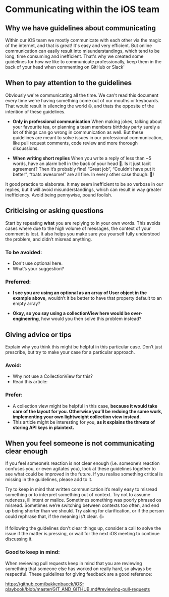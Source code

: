# Communicating within the iOS team

## Why we have guidelines about communicating
Within our iOS team we mostly communicate with each other via the magic of the internet, and that is great! It's easy and very efficient. But online communication can easily result into misunderstandings, which tend to be long, time consuming and inefficient. That's why we created some guidelines for how we like to communicate professionally, keep them in the back of your head when commenting on GitHub or Slack'

## When to pay attention to the guidelines
Obviously we're communicating all the time. We can't read this document every time we're having something come out of our mouths or keyboards. That would result in silencing the world 🤐, and thats the opposite of the intention of these guidelines.

- **Only in professional communication**
When making jokes, talking about your favourite tea, or planning a team members birthday party surely a lot of things can go wrong in communication as well. But these guidelines are meant to solve issues in our professional communication, like pull request comments, code review and more thorough discussions.

- **When writing short replies**
When you write a reply of less than ~5 words, have an alarm bell in the back of your head 🔔. Is it just tacit agreement? Then it’s probably fine! “Great job”, “Couldn’t have put it better”,  “toats awesome!” are all fine. In every other case though: 🚨!

It good practice to elaborate. It may seem inefficient to be so verbose in our replies, but it will avoid misunderstandings, which can result in way greater inefficiency. Avoid being pennywise, pound foolish.

## Criticising or asking questions
Start by repeating **what** you are replying to in your own words. This avoids cases where due to the high volume of messages, the context of your comment is lost. It also helps you make sure you yourself fully understood the problem, and didn’t misread anything.

### To be avoided:
- Don't use optional here. 
- What’s your suggestion?

### Preferred:
- **I see you are using an optional as an array of User object in the example above**, wouldn’t it be better to have that property default to an empty array?

- **Okay, so you say using a collectionView here would be over-engineering**, how would you then solve this problem instead?

## Giving advice or tips
Explain why you think this might be helpful in this particular case. Don’t just prescribe, but try to make your case for a particular approach.

### Avoid:
- Why not use a CollectionView for this?
- Read this article:

### Prefer:
- A collection view might be helpful in this case, **because it would take care of the layout for you. Otherwise you’ll be redoing the same work, implementing your own lightweight collection view instead.**
- This article might be interesting for you, **as it explains the threats of storing API keys in plaintext.**

## When you feel someone is not communicating clear enough
If you feel someone’s reaction is not clear enough (i.e. someone’s reaction confuses you, or even agitates you), look at these guidelines together to see what could be improved in the future. If you realise something critical is missing in the guidelines, please add to it.

Try to keep in mind that written communication it’s really easy to misread something or to interpret something out of context. Try not to assume rudeness, ill intent or malice. Sometimes something was poorly phrased os misread. Sometimes we’re switching between contexts too often, and end up being shorter than we should. Try asking for clarification, or if the person could rephrase that, if the meaning is’t clear. 👍 

If following the guidelines don't clear things up, consider a call to solve the issue if the matter is pressing, or wait for the next iOS meeting to continue discussing it.

### Good to keep in mind:

When reviewing pull requests keep in mind that you are reviewing something that someone else has worked on really hard, so always be respectful. These guidelines for giving feedback are a good reference:

https://github.com/bakkenbaeck/iOS-playbook/blob/master/GIT_AND_GITHUB.md#reviewing-pull-requests

